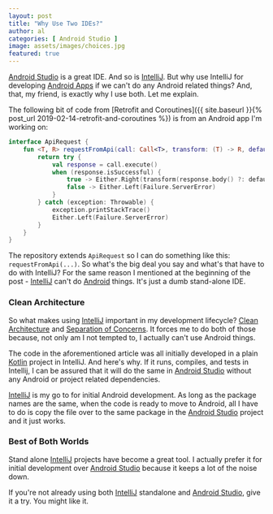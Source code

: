 ```yaml
---
layout: post
title: "Why Use Two IDEs?"
author: al
categories: [ Android Studio ]
image: assets/images/choices.jpg
featured: true
---
```

[Android Studio](https://developer.android.com/studio/) is a great IDE. And so is [IntelliJ](https://www.jetbrains.com/idea/). But why use IntelliJ for developing [Android Apps](https://www.android.com/) if we can't do any Android related things? And, that, my friend, is exactly why I use both. Let me explain.

The following bit of code from [Retrofit and Coroutines]({{ site.baseurl }}{% post_url 2019-02-14-retrofit-and-coroutines %}) is from an Android app I'm working on:

```Kotlin
interface ApiRequest {
    fun <T, R> requestFromApi(call: Call<T>, transform: (T) -> R, default: T): Either<Failure, R> {
        return try {
            val response = call.execute()
            when (response.isSuccessful) {
                true -> Either.Right(transform(response.body() ?: default))
                false -> Either.Left(Failure.ServerError)
            }
        } catch (exception: Throwable) {
            exception.printStackTrace()
            Either.Left(Failure.ServerError)
        }
    }
}
```

The repository extends `ApiRequest` so I can do something like this: `requestFromApi(...)`. So what's the big deal you say and what's that have to do with IntelliJ? For the same reason I mentioned at the beginning of the post - [IntelliJ](https://www.jetbrains.com/idea/) can't do [Android](https://www.android.com/) things. It's just a dumb stand-alone IDE.

### Clean Architecture

So what makes using [IntelliJ](https://www.jetbrains.com/idea/) important in my development lifecycle? [Clean Architecture](https://fernandocejas.com/2018/05/07/architecting-android-reloaded/) and [Separation of Concerns](https://en.wikipedia.org/wiki/Separation_of_concerns). It forces me to do both of those because, not only am I not tempted to, I actually can't use Android things.

The code in the aforementioned article was all initially developed in a plain [Kotlin](https://kotlinlang.org/) project in IntelliJ. And here's why. If it runs, compiles, and tests in Intellij, I can be assured that it will do the same in [Android Studio](https://developer.android.com/studio/) without any Android or project related dependencies.

[IntelliJ](https://www.jetbrains.com/idea/) is my go to for initial Android development. As long as the package names are the same, when the code is ready to move to Android, all I have to do is copy the file over to the same package in the [Android Studio](https://developer.android.com/studio/) project and it just works.

### Best of Both Worlds

Stand alone [IntelliJ](https://www.jetbrains.com/idea/) projects have become a great tool. I actually prefer it for initial development over [Android Studio](https://developer.android.com/studio/) because it keeps a lot of the noise down.

If you're not already using both [IntelliJ](https://www.jetbrains.com/idea/) standalone and [Android Studio](https://developer.android.com/studio/), give it a try. You might like it.

